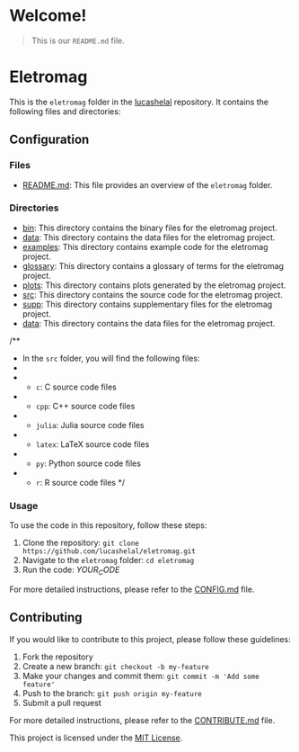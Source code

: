 # Welcome!

> This is our `README.md` file.

# Eletromag

This is the `eletromag` folder in the [lucashelal](https://github.com/lucashelal) repository. It contains the following files and directories:

## Configuration

### Files

- [README.md](README.md): This file provides an overview of the `eletromag` folder.

### Directories

- [bin](bin): This directory contains the binary files for the eletromag project.
- [data](data): This directory contains the data files for the eletromag project.
- [examples](examples): This directory contains example code for the eletromag project.
- [glossary](glossary): This directory contains a glossary of terms for the eletromag project.
- [plots](plots): This directory contains plots generated by the eletromag project.
- [src](src): This directory contains the source code for the eletromag project.
- [supp](supp): This directory contains supplementary files for the eletromag project.
- [data](data): This directory contains the data files for the eletromag project.

/**
 * In the `src` folder, you will find the following files:
 * 
 * - `c`: C source code files
 * - `cpp`: C++ source code files
 * - `julia`: Julia source code files
 * - `latex`: LaTeX source code files
 * - `py`: Python source code files
 * - `r`: R source code files
 */

### Usage

To use the code in this repository, follow these steps:

1. Clone the repository: `git clone https://github.com/lucashelal/eletromag.git`
2. Navigate to the `eletromag` folder: `cd eletromag`
3. Run the code: $YOUR_CODE$

For more detailed instructions, please refer to the [CONFIG.md](CONFIG.md) file.

## Contributing

If you would like to contribute to this project, please follow these guidelines:

1. Fork the repository
2. Create a new branch: `git checkout -b my-feature`
3. Make your changes and commit them: `git commit -m 'Add some feature'`
4. Push to the branch: `git push origin my-feature`
5. Submit a pull request

For more detailed instructions, please refer to the [CONTRIBUTE.md](CONTRIBUTE.md) file.

This project is licensed under the [MIT License](LICENSE).